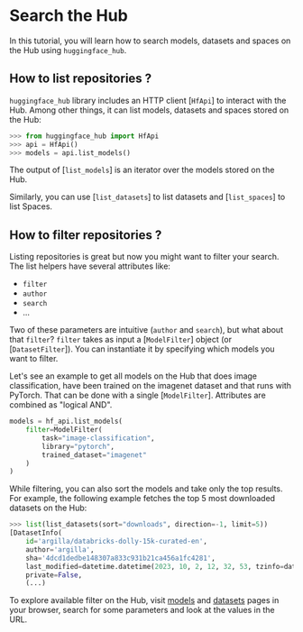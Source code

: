 <!--⚠️ Note that this file is in Markdown but contain specific syntax for our doc-builder (similar to MDX) that may not be
rendered properly in your Markdown viewer.
-->

# Search the Hub

In this tutorial, you will learn how to search models, datasets and spaces on the Hub using `huggingface_hub`.

## How to list repositories ?

`huggingface_hub` library includes an HTTP client [`HfApi`] to interact with the Hub.
Among other things, it can list models, datasets and spaces stored on the Hub:

```py
>>> from huggingface_hub import HfApi
>>> api = HfApi()
>>> models = api.list_models()
```

The output of [`list_models`] is an iterator over the models stored on the Hub.

Similarly, you can use [`list_datasets`] to list datasets and [`list_spaces`] to list Spaces.

## How to filter repositories ?

Listing repositories is great but now you might want to filter your search.
The list helpers have several attributes like:
- `filter`
- `author`
- `search`
- ...

Two of these parameters are intuitive (`author` and `search`), but what about that `filter`?
`filter` takes as input a [`ModelFilter`] object (or [`DatasetFilter`]). You can instantiate
it by specifying which models you want to filter. 

Let's see an example to get all models on the Hub that does image classification, have been
trained on the imagenet dataset and that runs with PyTorch. That can be done with a single
[`ModelFilter`]. Attributes are combined as "logical AND".

```py
models = hf_api.list_models(
    filter=ModelFilter(
		task="image-classification",
		library="pytorch",
		trained_dataset="imagenet"
	)
)
```

While filtering, you can also sort the models and take only the top results. For example,
the following example fetches the top 5 most downloaded datasets on the Hub:

```py
>>> list(list_datasets(sort="downloads", direction=-1, limit=5))
[DatasetInfo(
	id='argilla/databricks-dolly-15k-curated-en',
	author='argilla',
	sha='4dcd1dedbe148307a833c931b21ca456a1fc4281', 
	last_modified=datetime.datetime(2023, 10, 2, 12, 32, 53, tzinfo=datetime.timezone.utc), 
	private=False,
	(...)
```



To explore available filter on the Hub, visit [models](https://huggingface.co/models) and [datasets](https://huggingface.co/datasets) pages
in your browser, search for some parameters and look at the values in the URL.

